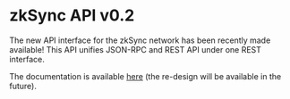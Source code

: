 # zkSync API v0.2

The new API interface for the zkSync network has been recently made available! This API unifies JSON-RPC and REST API
under one REST interface.

The documentation is available [here](https://zksync.io/apiv02-docs.html) (the re-design will be available in the
future).

